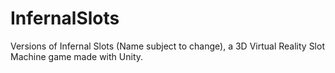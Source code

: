 # InfernalSlots
Versions of Infernal Slots (Name subject to change), a 3D Virtual Reality Slot Machine game made with Unity.
